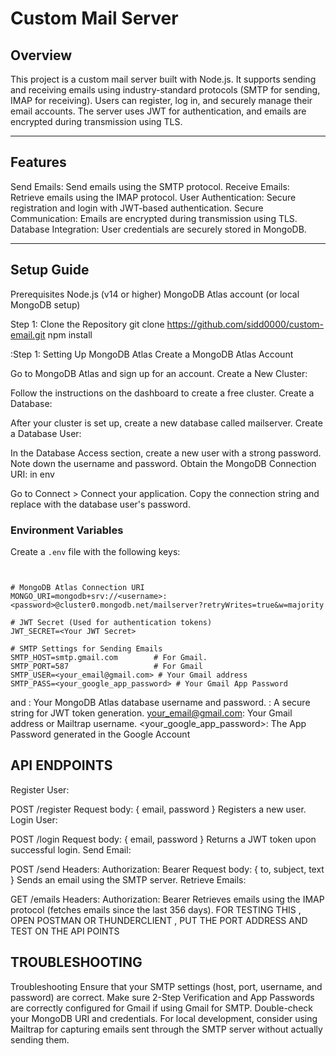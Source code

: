 # Custom Mail Server

## Overview
This project is a custom mail server built with Node.js. It supports sending and receiving emails using industry-standard protocols (SMTP for sending, IMAP for receiving). Users can register, log in, and securely manage their email accounts. The server uses JWT for authentication, and emails are encrypted during transmission using TLS.

---

## Features
Send Emails: Send emails using the SMTP protocol.
Receive Emails: Retrieve emails using the IMAP protocol.
User Authentication: Secure registration and login with JWT-based authentication.
Secure Communication: Emails are encrypted during transmission using TLS.
Database Integration: User credentials are securely stored in MongoDB.


---

## Setup Guide
Prerequisites
Node.js (v14 or higher)
MongoDB Atlas account (or local MongoDB setup)

Step 1: Clone the Repository
git clone https://github.com/sidd0000/custom-email.git
npm install

:Step 1: Setting Up MongoDB Atlas
Create a MongoDB Atlas Account

Go to MongoDB Atlas and sign up for an account.
Create a New Cluster:

Follow the instructions on the dashboard to create a free cluster.
Create a Database:

After your cluster is set up, create a new database called mailserver.
Create a Database User:

In the Database Access section, create a new user with a strong password. Note down the username and password.
Obtain the MongoDB Connection URI: in env

Go to Connect > Connect your application.
Copy the connection string and replace <password> with the database user's password.

### Environment Variables
Create a `.env` file with the following keys:

```env


# MongoDB Atlas Connection URI
MONGO_URI=mongodb+srv://<username>:<password>@cluster0.mongodb.net/mailserver?retryWrites=true&w=majority

# JWT Secret (Used for authentication tokens)
JWT_SECRET=<Your JWT Secret>

# SMTP Settings for Sending Emails
SMTP_HOST=smtp.gmail.com        # For Gmail. 
SMTP_PORT=587                   # For Gmail
SMTP_USER=<your_email@gmail.com> # Your Gmail address 
SMTP_PASS=<your_google_app_password> # Your Gmail App Password
```
<username> and <password>: Your MongoDB Atlas database username and password.
<Your JWT Secret>: A secure string for JWT token generation.
<your_email@gmail.com>: Your Gmail address or Mailtrap username.
<your_google_app_password>: The App Password generated in the Google Account
## API ENDPOINTS

Register User:

POST /register
Request body: { email, password }
Registers a new user.
Login User:

POST /login
Request body: { email, password }
Returns a JWT token upon successful login.
Send Email:

POST /send
Headers: Authorization: Bearer <JWT Token>
Request body: { to, subject, text }
Sends an email using the SMTP server.
Retrieve Emails:

GET /emails
Headers: Authorization: Bearer <JWT Token>
Retrieves emails using the IMAP protocol (fetches emails since the last 356 days).
 FOR TESTING THIS , OPEN POSTMAN OR THUNDERCLIENT , PUT THE PORT ADDRESS AND TEST ON THE API POINTS 
## TROUBLESHOOTING
Troubleshooting
Ensure that your SMTP settings (host, port, username, and password) are correct.
Make sure 2-Step Verification and App Passwords are correctly configured for Gmail if using Gmail for SMTP.
Double-check your MongoDB URI and credentials.
For local development, consider using Mailtrap for capturing emails sent through the SMTP server without actually sending them.

